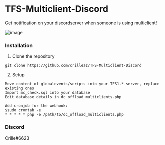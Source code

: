 # TFS-Multiclient-Discord
Get notification on your discordserver when someone is using multiclient!

![image](https://github.com/crilleaz/TFS-Multiclient-Discord/assets/20803604/4fdcca16-776c-482c-aadc-2f3a40c7003f)


### Installation

1. Clone the repository
```
git clone https://github.com/crilleaz/TFS-Multiclient-Discord
```

2. Setup
```
Move content of globalevents/scripts into your TFS1.*-server, replace existing ones
Import mc_check.sql into your database
Edit database details in dc_offload_multiclients.php

Add cronjob for the webhook:
$sudo crontab -e
* * * * * php -e /path/to/dc_offload_multiclients.php
```

### Discord
Crille#6623
